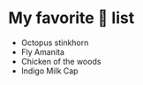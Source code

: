 # My favorite :mushroom: list
* Octopus stinkhorn
* Fly Amanita
* Chicken of the woods
* Indigo Milk Cap
